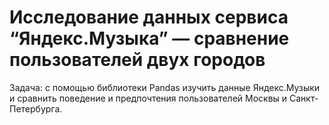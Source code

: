 # Исследование данных сервиса “Яндекс.Музыка” — сравнение пользователей двух городов

Задача: c помощью библиотеки Pandas изучить данные Яндекс.Музыки и сравнить поведение и предпочтения пользователей Москвы и Санкт-Петербурга.
